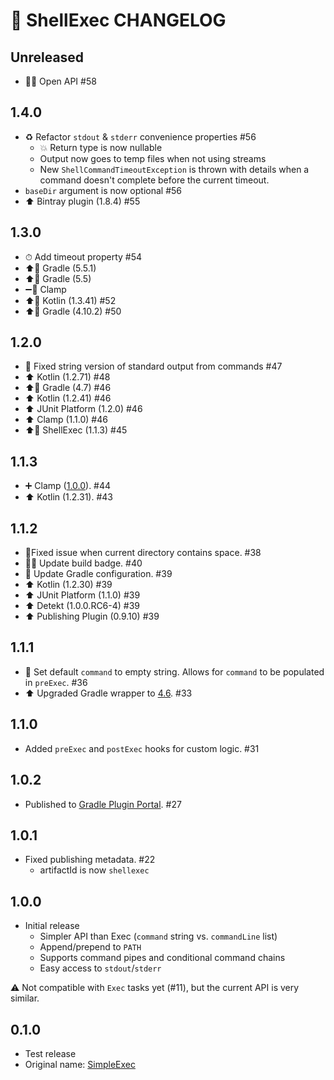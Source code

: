 # 📝 ShellExec CHANGELOG

## Unreleased

- 👐🏻 Open API #58

## 1.4.0

- ♻️ Refactor `stdout` & `stderr` convenience properties #56
  - 💥 Return type is now nullable
  - Output now goes to temp files when not using streams
  - New `ShellCommandTimeoutException` is thrown with details when a command doesn't complete before the current timeout.
- `baseDir` argument is now optional #56
- ⬆️ Bintray plugin (1.8.4) #55

## 1.3.0

- ⏱ Add timeout property #54
- ⬆️🐘 Gradle (5.5.1)
- ⬆️🐘 Gradle (5.5)
- ➖🔌 Clamp
- ⬆️🧠 Kotlin (1.3.41) #52
- ⬆️🐘 Gradle (4.10.2) #50

## 1.2.0

- 🐛 Fixed string version of standard output from commands #47
- ⬆️ Kotlin (1.2.71) #48
- ⬆️🐘 Gradle (4.7) #46
- ⬆️ Kotlin (1.2.41) #46
- ⬆️ JUnit Platform (1.2.0) #46
- ⬆️ Clamp (1.1.0) #46
- ⬆️🔌 ShellExec (1.1.3) #45

## 1.1.3

- ➕ Clamp ([1.0.0](https://github.com/phatblat/Clamp/releases/tag/1.0.0)). #44
- ⬆️ Kotlin (1.2.31). #43

## 1.1.2

- 🐛Fixed issue when current directory contains space. #38
- 👮‍♀️ Update build badge. #40
- 🔧 Update Gradle configuration. #39
- ⬆️ Kotlin (1.2.30) #39
- ⬆️ JUnit Platform (1.1.0) #39
- ⬆️ Detekt (1.0.0.RC6-4) #39
- ⬆️ Publishing Plugin (0.9.10) #39

## 1.1.1

- 🐛 Set default `command` to empty string. Allows for `command` to be populated in `preExec`. #36
- ⬆️ Upgraded Gradle wrapper to [4.6](https://github.com/gradle/gradle/releases/tag/v4.6.0). #33

## 1.1.0

- Added `preExec` and `postExec` hooks for custom logic. #31

## 1.0.2

- Published to [Gradle Plugin Portal](https://plugins.gradle.org/plugin/at.phatbl.shellexec). #27

## 1.0.1

- Fixed publishing metadata. #22
  - artifactId is now `shellexec`

## 1.0.0

- Initial release
  - Simpler API than Exec (`command` string vs. `commandLine` list)
  - Append/prepend to `PATH`
  - Supports command pipes and conditional command chains
  - Easy access to `stdout`/`stderr`

⚠️ Not compatible with `Exec` tasks yet (#11), but the current API is very similar.

## 0.1.0

- Test release
- Original name: [SimpleExec](https://bintray.com/phatblat/maven-open-source/SimpleExec)
